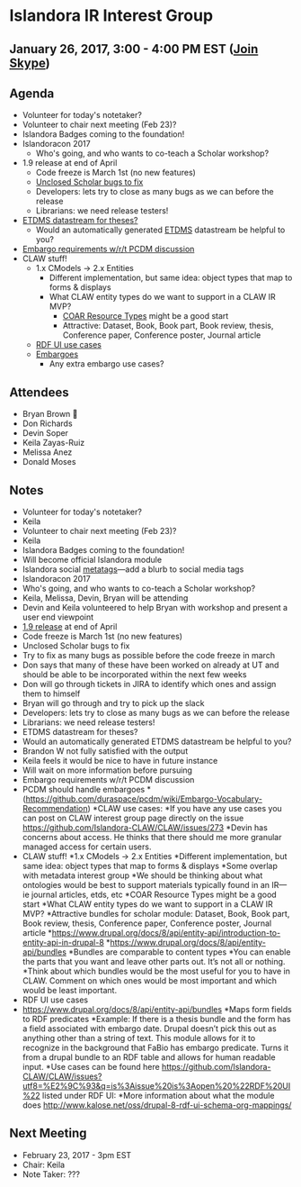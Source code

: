# Islandora IR Interest Group
## January 26, 2017, 3:00 - 4:00 PM EST ([Join Skype](https://join.skype.com/qopMbhd7Ksxb))

## Agenda
* Volunteer for today's notetaker?
* Volunteer to chair next meeting (Feb 23)?
* Islandora Badges coming to the foundation!
* Islandoracon 2017
  * Who's going, and who wants to co-teach a Scholar workshop?
* 1.9 release at end of April
  * Code freeze is March 1st (no new features)
  * [Unclosed Scholar bugs to fix](https://jira.duraspace.org/issues/?jql=project%20%3D%20ISLANDORA%20AND%20issuetype%20%3D%20Bug%20AND%20status%20in%20(Open%2C%20%22In%20Progress%22%2C%20Reopened%2C%20%22In%20Review%22)%20AND%20component%20%3D%20%22Scholar%20Module%22)
  * Developers: lets try to close as many bugs as we can before the release
  * Librarians: we need release testers!
* [ETDMS datastream for theses?](https://jira.duraspace.org/browse/ISLANDORA-1847)
  * Would an automatically generated [ETDMS](https://sites.google.com/a/ndltd.org/ndltd/standards/metadata#encodings.marc) datastream be helpful to you?
* [Embargo requirements w/r/t PCDM discussion](https://github.com/duraspace/pcdm/issues/70)
* CLAW stuff!
  * 1.x CModels -> 2.x Entities
    * Different implementation, but same idea: object types that map to forms & displays
    * What CLAW entity types do we want to support in a CLAW IR MVP?
      * [COAR Resource Types](https://www.coar-repositories.org/activities/repository-interoperability/ig-controlled-vocabularies-for-repository-assets/coar-vocabularies/deliverables/) might be a good start
      * Attractive: Dataset, Book, Book part, Book review, thesis, Conference paper, Conference poster, Journal article
  * [RDF UI use cases](https://groups.google.com/forum/#!topic/islandora/x2UaNrCElzo)
  * [Embargoes](https://github.com/duraspace/pcdm/issues/70)
    * Any extra embargo use cases?


## Attendees
* Bryan Brown :chicken:
* Don Richards
* Devin Soper
* Keila Zayas-Ruiz
* Melissa Anez
* Donald Moses

## Notes
* Volunteer for today's notetaker?
 * Keila
* Volunteer to chair next meeting (Feb 23)?
 * Keila
* Islandora Badges coming to the foundation!
 * Will become official Islandora module
 * Islandora social [metatags](https://github.com/bondjimbond/islandora_social_metatags)—add a blurb to social media tags
* Islandoracon 2017
 * Who's going, and who wants to co-teach a Scholar workshop?
  * Keila, Melissa, Devin, Bryan will be attending
  * Devin and Keila volunteered to help Bryan with workshop and present a user end viewpoint 
* [1.9 release](https://docs.google.com/spreadsheets/d/1PRv2Xo-sNE_sDJHUT5OvTXmNiSHnkdJgwo7VsFkIUgY/edit) at end of April
 *	Code freeze is March 1st (no new features)
 * Unclosed Scholar bugs to fix
  * Try to fix as many bugs as possible before the code freeze in march
  * Don says that many of these have been worked on already at UT and should be able to be incorporated within the next few weeks
  * Don will go through tickets in JIRA to identify which ones and assign them to himself
  * Bryan will go through and try to pick up the slack
 * Developers: lets try to close as many bugs as we can before the release
 * Librarians: we need release testers!
* ETDMS datastream for theses?
 * Would an automatically generated ETDMS datastream be helpful to you?
  * Brandon W not fully satisfied with the output
  * Keila feels it would be nice to have in future instance
  * Will wait on more information before pursuing 
* Embargo requirements w/r/t PCDM discussion
 *	PCDM should handle embargoes
 *(https://github.com/duraspace/pcdm/wiki/Embargo-Vocabulary-Recommendation)
 *CLAW use cases:
  *If you have any use cases you can post on CLAW interest group page directly on the issue https://github.com/Islandora-CLAW/CLAW/issues/273
  *Devin has concerns about access. He thinks that there should me more granular managed access for certain users. 
* CLAW stuff!
 *1.x CModels -> 2.x Entities
 *Different implementation, but same idea: object types that map to forms & displays
  *Some overlap with metadata interest group
   *We should be thinking about what ontologies would be best to support materials typically found in an IR—ie journal articles, etds, etc 
   *COAR Resource Types might be a good start
 *What CLAW entity types do we want to support in a CLAW IR MVP?
  *Attractive bundles for scholar module: Dataset, Book, Book part, Book review, thesis, Conference paper, Conference poster, Journal article
  *https://www.drupal.org/docs/8/api/entity-api/introduction-to-entity-api-in-drupal-8
  *https://www.drupal.org/docs/8/api/entity-api/bundles
  *Bundles are comparable to content types
  *You can enable the parts that you want and leave other parts out. It’s not all or nothing.
  *Think about which bundles would be the most useful for you to have in CLAW.  Comment on which ones would be most important and which would be least important.
* RDF UI use cases
 *	https://www.drupal.org/docs/8/api/entity-api/bundles
 *Maps form fields to RDF predicates
 *Example: If there is a thesis bundle and the form has a field associated with embargo date.  Drupal doesn’t pick this out as anything other than a string of text. This module allows for it to recognize in the background that FaBio has embargo predicate.  Turns it from a drupal bundle to an RDF table and allows for human readable input.
 *Use cases can be found here https://github.com/Islandora-CLAW/CLAW/issues?utf8=%E2%9C%93&q=is%3Aissue%20is%3Aopen%20%22RDF%20UI%22 listed under RDF UI:
 *More information about what the module does http://www.kalose.net/oss/drupal-8-rdf-ui-schema-org-mappings/

## Next Meeting
* February 23, 2017 - 3pm EST
* Chair: Keila
* Note Taker: ???
